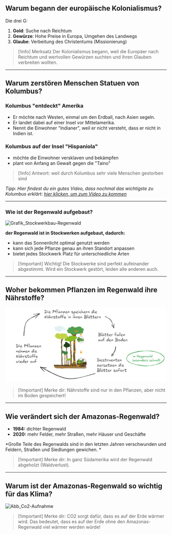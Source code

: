 ## Warum begann der europäische Kolonialismus?

Die drei G:

1. **Gold**: Suche nach Reichtum
2. **Gewürze**: Hohe Preise in Europa, Umgehen des Landwegs
3. **Glaube**: Verbeitung des Christentums (Missionierung)

>[!info] Merksatz
>Der Kolonialismus begann, weil die Europäer nach Reichtum und wertvollen Gewürzen suchten und ihren Glauben verbreiten wollten. 


---

## Warum zerstören Menschen Statuen von Kolumbus?

### Kolumbus "entdeckt" Amerika

- Er möchte nach Westen, einmal um den Erdball, nach Asien segeln.
- Er landet dabei auf einer Insel vor Mittelamerika.
- Nennt die Einwohner "Indianer", weil er nicht versteht, dass er nicht in Indien ist. 
  
### Kolumbus auf der Insel "Hispaniola"

- möchte die Einwohner versklaven und bekämpfen
- plant von Anfang an Gewalt gegen die "Taino"

>[!info] Antwort:
>weil durch Kolumbus sehr viele Menschen gestorben sind


*Tipp: Hier findest du ein gutes Video, dass nochmal das wichtigste zu Kolumbus erklärt: [hier klicken, um zum Video zu kommen](https://www.planet-wissen.de/geschichte/neuzeit/entdeckung_amerikas/index.html)*

---

### Wie ist der Regenwald aufgebaut?


![Grafik_Stockwerkbau-Regenwald](GPG_6/Hefteinträge_GPG_6/Grafik_Stockwerkbau-Regenwald.png)

**der Regenwald ist in Stockwerken aufgebaut, dadurch:**
- kann das Sonnenlicht optimal genutzt werden
- kann sich jede Pflanze genau an ihren Standort anpassen
- bietet jedes Stockwerk Platz für unterschiedliche Arten

>[!important] Wichtig!
>Die Stockwerke sind perfekt aufeinander abgestimmt. Wird ein Stockwerk gestört, leiden alle anderen auch. 

---

## Woher bekommen Pflanzen im Regenwald ihre Nährstoffe?

![Abb_Nährstoffkreislauf](GPG_6/Hefteinträge_GPG_6/Abb_Nährstoffkreislauf.png)

>[!important] Merke dir: 
>Nährstoffe sind nur in den Pflanzen, aber nicht im Boden gespeichert!

---

## Wie verändert sich der Amazonas-Regenwald?

- **1984:** dichter Regenwald
- **2020:** mehr Felder, mehr Straßen, mehr Häuser und Geschäfte

*Große Teile des Regenwalds sind in den letzten Jahren verschwunden und Feldern, Straßen und Siedlungen gewichen. *

>[!important] Merke dir: 
>In ganz Südamerika wird der Regenwald abgeholzt (Waldverlust).

---

## Warum ist der Amazonas-Regenwald so wichtig für das Klima?

![Abb_Co2-Aufnahme](GPG_6/Hefteinträge_GPG_6/Abb_Co2-Aufnahme.png)

>[!important] Merke dir:
>CO2 sorgt dafür, dass es auf der Erde wärmer wird. 
>Das bedeutet, dass es auf der Erde ohne den Amazonas-Regenwald viel wärmer werden würde!

